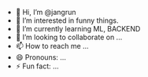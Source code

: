 - 👋 Hi, I’m @jangrun
- 👀 I’m interested in funny things.
- 🌱 I’m currently learning ML, BACKEND
- 💞️ I’m looking to collaborate on ...
- 📫 How to reach me ...
- 😄 Pronouns: ...
- ⚡ Fun fact: ...

<!---
jangrun/jangrun is a ✨ special ✨ repository because its `README.md` (this file) appears on your GitHub profile.
You can click the Preview link to take a look at your changes.
--->
